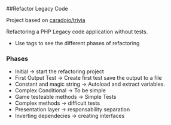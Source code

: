 ##Refactor Legacy Code

Project based on [caradojo/trivia](https://github.com/caradojo/trivia)

Refactoring a PHP Legacy code application without tests.

 - Use  tags to see the different phases of refactoring

### Phases
- Initial -> start the refactoring project
- First Output Test -> Create first test save the output to a file
- Constant and magic string -> Autoload and extract variables.
- Complex Conditional -> To be simple
- Game testeable methods -> Simple Tests 
- Complex methods -> difficult tests
- Presentation layer -> responsability separation
- Inverting dependecies -> creating interfaces 
